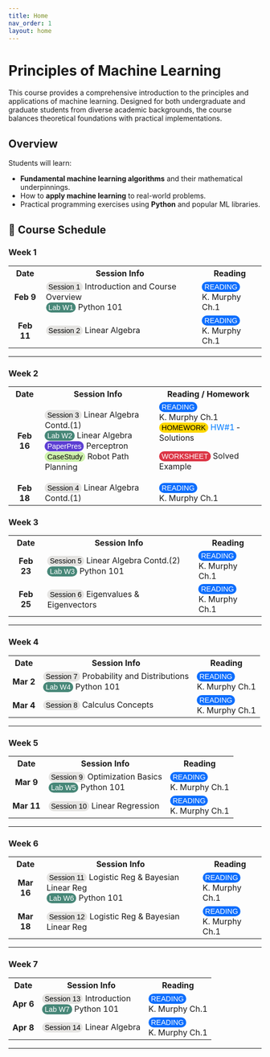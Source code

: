 ```yaml
---
title: Home
nav_order: 1
layout: home
---
```


# Principles of Machine Learning
This course provides a comprehensive introduction to the principles and applications of machine learning. Designed for both undergraduate and graduate students from diverse academic backgrounds, the course balances theoretical foundations with practical implementations.

## Overview
Students will learn:
- **Fundamental machine learning algorithms** and their mathematical underpinnings.
- How to **apply machine learning** to real-world problems.
- Practical programming exercises using **Python** and popular ML libraries.


## 📅 Course Schedule

<style>
.badge {
  display: inline-block;
  background-color: #0d6efd; /* Bootstrap primary blue */
  color: white;
  padding: 2px 5px;
  border-radius: 10px;
  font-size: 90%;
  /*font-weight: bold;*/
  font-family: sans-serif;
}
 .schedule-table a {
  color: #007bff;
  text-decoration: none;
}
</style>

### Week 1

<table>
  <tr>
    <th>Date</th>
    <th>Session Info</th>
    <th>Reading</th>
  </tr>
  <tr>
    <td style="text-align:center;"><strong>Feb 9</strong></td>
    <td><span class="badge" style="background-color:#E5E4E2; color:black;">Session 1</span> <a href="slides/Machine_Learning_Week_1.pdf" style="color:#007bfft; text-decoration:none;" target="_blank">
    Introduction and Course Overview
  </a> <br> <span class="badge" style="background-color:#478778; color:white;">Lab W1</span> Python 101</td>
    <td><span class="badge">READING</span><br> K. Murphy Ch.1</td>
  </tr>
  <tr>
    <td style="text-align:center;"><strong>Feb 11</strong></td>
    <td><span class="badge" style="background-color:#E5E4E2; color:black;">Session 2</span> <a href="slides/Machine_Learning_Week_1.pdf" style="color:#007bfft; text-decoration:none;" target="_blank">
     Linear Algebra
  </a></td>
    <td><span class="badge">READING</span><br> K. Murphy Ch.1</td>
  </tr>
</table>

---

### Week 2

<table>
  <tr>
    <th>Date</th>
    <th>Session Info</th>
    <th>Reading / Homework</th>
  </tr>
  <tr>
    <td style="text-align:center;"><strong>Feb 16</strong></td>
    <td>
      <span class="badge" style="background-color:#E5E4E2; color:black;">Session 3</span> <a href="slides/Machine_Learning_week2.pdf" style="color:#007bfft; text-decoration:none;" target="_blank">
    Linear Algebra Contd.(1)
  </a> <br>
      <span class="badge" style="background-color:#478778; color:white;">Lab W2</span> Linear Algebra <br>
      <span class="badge" style="background-color:#5D3FD3; color:white;">PaperPres</span> <a href="PP&CS/Perceptron.pdf" style="color:#007bfft; text-decoration:none;" target="_blank">
    Perceptron
  </a> <br>
      <span class="badge" style="background-color:#cef2ac; color:black;">CaseStudy</span> Robot Path Planning
    </td>
<td>
  <span class="badge">READING</span><br>
  K. Murphy Ch.1 <br>

  <span class="badge" style="background-color:gold; color:black;">
    HOMEWORK
  </span>
    <a href="HW/HW1.rar" style="color:#007bff; text-decoration:none;" target="_blank">HW#1</a>
  &dash;
  <a href="HW/Machine_Learning_HW1_solutions.pdf" style="color:#007bfft; text-decoration:none;" target="_blank">
    Solutions
  </a><br>

  <span class="badge" style="background-color:#dc3545;">WORKSHEET</span>
  <a href="SP/Machine_Learning_SP1.pdf" style="color:#007bfft; text-decoration:none;" target="_blank">
    Solved Example
  </a>
</td>

  </tr>
  <tr>
    <td style="text-align:center;"><strong>Feb 18</strong></td>
    <td><span class="badge" style="background-color:#E5E4E2; color:black;">Session 4</span> <a href="slides/Machine_Learning_week2.pdf" style="color:#007bfft; text-decoration:none;" target="_blank">
    Linear Algebra Contd.(1)
  </a></td>
    <td><span class="badge">READING</span><br> K. Murphy Ch.1</td>
  </tr>
</table>

### Week 3

<table>
  <tr>
    <th>Date</th>
    <th>Session Info</th>
    <th>Reading</th>
  </tr>
  <tr>
    <td style="text-align:center;"><strong>Feb 23</strong></td>
    <td><span class="badge" style="background-color:#E5E4E2; color:black;">Session 5</span> <a href="slides/Machine_Learning_week3_1.pdf" style="color:#007bfft; text-decoration:none;" target="_blank">
    Linear Algebra Contd.(2)
  </a> <br> <span class="badge" style="background-color:#478778; color:white;">Lab W3</span> Python 101</td>
    <td><span class="badge">READING</span><br> K. Murphy Ch.1</td>
  </tr>
  <tr>
    <td style="text-align:center;"><strong>Feb 25</strong></td>
    <td><span class="badge" style="background-color:#E5E4E2; color:black;">Session 6</span> <a href="slides/Machine_Learning_Week3_2.pdf" style="color:#007bfft; text-decoration:none;" target="_blank">
    Eigenvalues & Eigenvectors
  </a></td>
    <td><span class="badge">READING</span><br> K. Murphy Ch.1</td>
  </tr>
</table>

---

### Week 4

<table>
  <tr>
    <th>Date</th>
    <th>Session Info</th>
    <th>Reading</th>
  </tr>
  <tr>
    <td style="text-align:center;"><strong>Mar 2</strong></td>
    <td><span class="badge" style="background-color:#E5E4E2; color:black;">Session 7</span> <a href="slides/Machine_Learning_Week4_1.pdf" style="color:#007bfft; text-decoration:none;" target="_blank">
   Probability and Distributions
  </a> <br> <span class="badge" style="background-color:#478778; color:white;">Lab W4</span> Python 101</td>
    <td><span class="badge">READING</span><br> K. Murphy Ch.1</td>
  </tr>
  <tr>
    <td style="text-align:center;"><strong>Mar 4</strong></td>
    <td><span class="badge" style="background-color:#E5E4E2; color:black;">Session 8</span><a href="slides/Machine_Learning_Week4_2.pdf" style="color:#007bfft; text-decoration:none;" target="_blank">
    Calculus Concepts
  </a></td>
    <td><span class="badge">READING</span><br> K. Murphy Ch.1</td>
  </tr>
</table>

---

### Week 5

<table>
  <tr>
    <th>Date</th>
    <th>Session Info</th>
    <th>Reading</th>
  </tr>
  <tr>
    <td style="text-align:center;"><strong>Mar 9</strong></td>
    <td><span class="badge" style="background-color:#E5E4E2; color:black;">Session 9</span> <a href="slides/Machine_Learning_Week5_1.pdf" style="color:#007bfft; text-decoration:none;" target="_blank">
   Optimization Basics
  </a> <br> <span class="badge" style="background-color:#478778; color:white;">Lab W5</span> Python 101</td>
    <td><span class="badge">READING</span><br> K. Murphy Ch.1</td>
  </tr>
  <tr>
    <td style="text-align:center;"><strong>Mar 11</strong></td>
    <td><span class="badge" style="background-color:#E5E4E2; color:black;">Session 10</span> <a href="slides/Machine_Learning_Week5_2.pdf" style="color:#007bfft; text-decoration:none;" target="_blank">
    Linear Regression
  </a></td>
    <td><span class="badge">READING</span><br> K. Murphy Ch.1</td>
  </tr>
</table>

---

### Week 6

<table>
  <tr>
    <th>Date</th>
    <th>Session Info</th>
    <th>Reading</th>
  </tr>
  <tr>
    <td style="text-align:center;"><strong>Mar 16</strong></td>
    <td><span class="badge" style="background-color:#E5E4E2; color:black;">Session 11</span> <a href="slides/Machine_Learning_Week6.pdf" style="color:#007bfft; text-decoration:none;" target="_blank">
   Logistic Reg & Bayesian Linear Reg
  </a> <br> <span class="badge" style="background-color:#478778; color:white;">Lab W6</span> Python 101</td>
    <td><span class="badge">READING</span><br> K. Murphy Ch.1</td>
  </tr>
  <tr>
    <td style="text-align:center;"><strong>Mar 18</strong></td>
    <td><span class="badge" style="background-color:#E5E4E2; color:black;">Session 12</span> <a href="slides/Machine_Learning_Week6.pdf" style="color:#007bfft; text-decoration:none;" target="_blank">
   Logistic Reg & Bayesian Linear Reg
  </a></td>
    <td><span class="badge">READING</span><br> K. Murphy Ch.1</td>
  </tr>
</table>

---

### Week 7

<table>
  <tr>
    <th>Date</th>
    <th>Session Info</th>
    <th>Reading</th>
  </tr>
  <tr>
    <td style="text-align:center;"><strong>Apr 6</strong></td>
    <td><span class="badge" style="background-color:#E5E4E2; color:black;">Session 13</span> Introduction <br> <span class="badge" style="background-color:#478778; color:white;">Lab W7</span> Python 101</td>
    <td><span class="badge">READING</span><br> K. Murphy Ch.1</td>
  </tr>
  <tr>
    <td style="text-align:center;"><strong>Apr 8</strong></td>
    <td><span class="badge" style="background-color:#E5E4E2; color:black;">Session 14</span> Linear Algebra</td>
    <td><span class="badge">READING</span><br> K. Murphy Ch.1</td>
  </tr>
</table>

---
